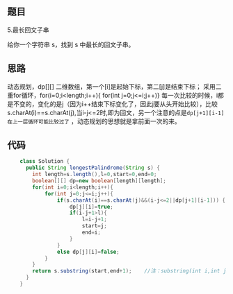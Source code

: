 ## 题目

5.最长回文子串

给你一个字符串 s，找到 s 中最长的回文子串。

## 思路

动态规划，dp[][] 二维数组，第一个[i]是起始下标，第二[j]是结束下标；
采用二重for循环，for(i=0;i<length;i++){
                    for(int j=0;j<=i;j++)} 
每一次比较的时候，i都是不变的，变化的是j（因为i++结束下标变化了，因此j要从头开始比较），比较s.charAt(i)==s.charAt(j),当i-j<=2时,即为回文，另一个注意的点是`dp[j+1][i-1]在上一层循环可能比较过了`
，动态规划的思想就是拿前面一次的来。
## 代码
```java
    class Solution {
      public String longestPalindrome(String s) {
        int length=s.length(),l=0,start=0,end=0;
        boolean[][] dp=new boolean[length][length];
        for(int i=0;i<length;i++){
            for(int j=0;j<=i;j++){
                if(s.charAt(i)==s.charAt(j)&&(i-j<=2||dp[j+1][i-1])) {
                    dp[j][i]=true;
                    if(i-j+1>l){
                        l=i-j+1;
                        start=j;
                        end=i;
                    }
                }
                else dp[j][i]=false;
            }
        }
        return s.substring(start,end+1);    //注：substring(int i,int j) 中的i和j分别是起始点的下标和终点的下标，其中终点的下标需要+1
      }
    }
```
